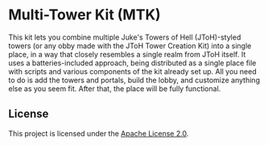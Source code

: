 # Multi-Tower Kit (MTK)
This kit lets you combine multiple Juke's Towers of Hell (JToH)-styled towers (or any obby made with the JToH Tower Creation Kit) into a single place, in a way that closely resembles a single realm from JToH itself. It uses a batteries-included approach, being distributed as a single place file with scripts and various components of the kit already set up. All you need to do is add the towers and portals, build the lobby, and customize anything else as you seem fit. After that, the place will be fully functional.

## License
This project is licensed under the [Apache License 2.0](https://choosealicense.com/licenses/apache-2.0/).
